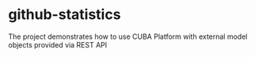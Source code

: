 # github-statistics
The project demonstrates how to use CUBA Platform with external model objects provided via REST API
